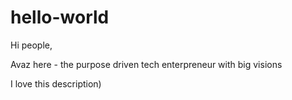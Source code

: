 # hello-world


Hi people,

Avaz here - the purpose driven tech enterpreneur with big visions

I love this description)
